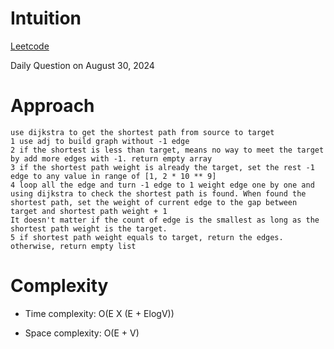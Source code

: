 # Intuition

[Leetcode](https://leetcode.com/problems/modify-graph-edge-weights/)

Daily Question on August 30, 2024

# Approach

```
use dijkstra to get the shortest path from source to target
1 use adj to build graph without -1 edge
2 if the shortest is less than target, means no way to meet the target by add more edges with -1. return empty array
3 if the shortest path weight is already the target, set the rest -1 edge to any value in range of [1, 2 * 10 ** 9]
4 loop all the edge and turn -1 edge to 1 weight edge one by one and using dijkstra to check the shortest path is found. When found the shortest path, set the weight of current edge to the gap between target and shortest path weight + 1
It doesn't matter if the count of edge is the smallest as long as the shortest path weight is the target.
5 if shortest path weight equals to target, return the edges. otherwise, return empty list

```

# Complexity

- Time complexity: O(E X (E + ElogV))

- Space complexity: O(E + V)
